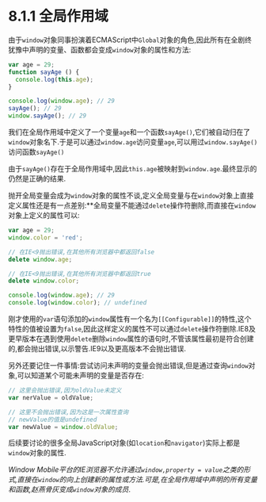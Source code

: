 # 8.1.1 全局作用域

由于`window`对象同事扮演着ECMAScript中`Global`对象的角色,因此所有在全剧终犹豫中声明的变量、函数都会变成`window`对象的属性和方法:

``` js .line-numbers
var age = 29;
function sayAge () {
  console.log(this.age);
}

console.log(window.age); // 29
sayAge(); // 29
window.sayAge(); // 29
```

我们在全局作用域中定义了一个变量`age`和一个函数`sayAge()`,它们被自动归在了`window`对象名下.于是可以通过`window.age`访问变量`age`,可以用过`window.sayAge()`访问函数`sayAge()`

由于`sayAge()`存在于全局作用域中,因此`this.age`被映射到`window.age`.最终显示的仍然是正确的结果.

抛开全局变量会成为`window`对象的属性不谈,定义全局变量与在`window`对象上直接定义属性还是有一点差别:**全局变量不能通过`delete`操作符删除,而直接在`window`对象上定义的属性可以:

``` js .line-numbers
var age = 29;
window.color = 'red';

// 在IE<9抛出错误,在其他所有浏览器中都返回false
delete window.age;

// 在IE<9抛出错误,在其他所有浏览器中都返回true
delete window.color;

console.log(window.age); // 29
console.log(window.color); // undefined
```

刚才使用的`var`语句添加的`window`属性有一个名为`[[Configurable]]`的特性,这个特性的值被设置为`false`,因此这样定义的属性不可以通过`delete`操作符删除.IE8及更早版本在遇到使用`delete`删除`window`属性的语句时,不管该属性最初是符合创建的,都会抛出错误,以示警告.IE9以及更高版本不会抛出错误.

另外还要记住一件事情:尝试访问未声明的变量会抛出错误,但是通过查询`window`对象,可以知道某个可能未声明的变量是否存在:

``` js .line-numbers
// 这里会抛出错误,因为oldValue未定义
var nerValue = oldValue;

// 这里不会抛出错误,因为这是一次属性查询
// newValue的值是undefined
var newValue = window.oldValue;
```

后续要讨论的很多全局JavaScript对象(如`location`和`navigator`)实际上都是`window`对象的属性.

*Window Mobile平台的IE浏览器不允许通过`window,property = value`之类的形式,直接在`window`的向上创建新的属性或方法.可是,在全局作用域中声明的所有变量和函数,赵燕骨灰变成`window`对象的成员*.
